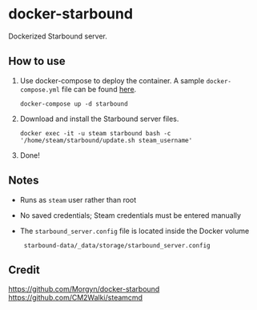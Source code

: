 # docker-starbound
Dockerized Starbound server.

## How to use
1) Use docker-compose to deploy the container. A sample `docker-compose.yml` file can be found [here](https://github.com/bendwyer/docker-starbound/blob/master/docker-compose.yml).

       docker-compose up -d starbound

2) Download and install the Starbound server files.

       docker exec -it -u steam starbound bash -c '/home/steam/starbound/update.sh steam_username'
       
3) Done!

## Notes
- Runs as `steam` user rather than root
- No saved credentials; Steam credentials must be entered manually
- The `starbound_server.config` file is located inside the Docker volume  
       
       starbound-data/_data/storage/starbound_server.config

## Credit
https://github.com/Morgyn/docker-starbound  
https://github.com/CM2Walki/steamcmd
